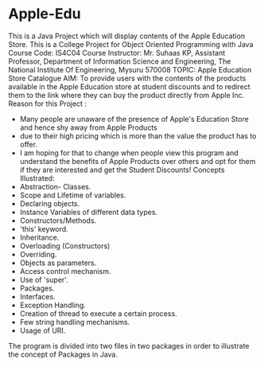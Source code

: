# Apple-Edu
This is a Java Project which will display contents of the Apple Education Store.
This is a College Project for Object Oriented Programming with Java
Course Code: IS4C04 
Course Instructor: Mr. Suhaas KP, Assistant Professor, Department of Information Science and Engineering, The National Institute Of Engineering, Mysuru 570008
TOPIC: Apple Education Store Catalogue
AIM: To provide users with the contents of the products available in the Apple Education store at student discounts and to redirect them to the link where they          can buy the product directly from Apple Inc.
Reason for this Project : 
 * Many people are unaware of the presence of Apple's Education Store and hence shy away from Apple Products
 * due to their high pricing which is more than the value the product has to offer.
 * I am hoping for that to change when people view this program and understand the benefits of Apple Products over others and opt for them if they are interested      and get the Student Discounts!
Concepts Illustrated:
 * Abstraction- Classes. 	  
 * Scope and Lifetime of variables.	 
 * Declaring objects.  	
 * Instance Variables of different data types.	  
 * Constructors/Methods. 	
 * 'this' keyword.  		
 * Inheritance. 		 
 * Overloading (Constructors) 	
 * Overriding.  				
 * Objects as parameters.     
 * Access control mechanism. 		
 * Use of 'super'.				 
 * Packages.  				
 * Interfaces.			
 * Exception Handling. 				
 * Creation of thread to execute a certain process.  
 * Few string handling mechanisms.
 * Usage of URI.

The program is divided into two files in two packages in order to illustrate the concept of Packages in Java.
